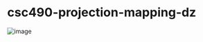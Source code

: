 # csc490-projection-mapping-dz

![image](https://github.com/DavidZ79/csc490-projection-mapping-dz/assets/84051465/7b19531f-431b-4cd8-9984-f35c2fd684c7)
